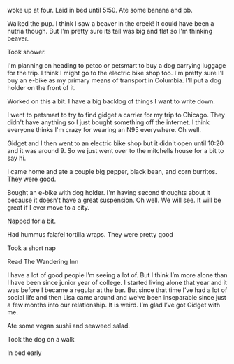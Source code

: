woke up at four. Laid in bed until 5:50. Ate some banana and pb. 

Walked the pup. I think I saw a beaver in the creek! It could have been a nutria though. But I'm pretty sure its tail was big and flat so I'm thinking beaver.

Took shower. 

I'm planning on heading to petco or petsmart to buy a dog carrying luggage for the trip. I think I might go to the electric bike shop too. I'm pretty sure I'll buy an e-bike as my primary means of transport in Columbia. I'll put a dog holder on the front of it.

Worked on this a bit. I have a big backlog of things I want to write down. 

I went to petsmart to try to find gidget a carrier for my trip to Chicago. They didn't have anything so I just bought something off the internet. I think everyone thinks I'm crazy for wearing an N95 everywhere. Oh well.

Gidget and I then went to an electric bike shop but it didn't open until 10:20 and it was around 9. So we just went over to the mitchells house for a bit to say hi.

I came home and ate a couple big pepper, black bean, and corn burritos. They were good.

Bought an e-bike with dog holder. I'm having second thoughts about it because it doesn't have a great suspension. Oh well. We will see. It will be great if I ever move to a city. 

Napped for a bit.

Had hummus falafel tortilla wraps. They were pretty good

Took a short nap

Read The Wandering Inn

I have a lot of good people I’m seeing a lot of. But I think I’m more alone than I have been since junior year of college. I started living alone that year and it was before I became a regular at the bar. But since that time I’ve had a lot of social life and then Lisa came around and we’ve been inseparable since just a few months into our relationship. It is weird. I’m glad I’ve got Gidget with me.

Ate some vegan sushi and seaweed salad.

Took the dog on a walk

In bed early